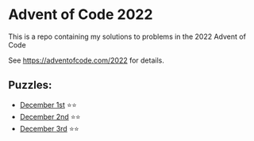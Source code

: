 
# Advent of Code 2022

This is a repo containing my solutions to problems in the 2022 Advent of Code

See https://adventofcode.com/2022 for details.

## Puzzles:
- [December 1st](puzzles/dec1/README.txt) ⭐⭐
- [December 2nd](puzzles/dec2/README.txt) ⭐⭐
- [December 3rd](puzzles/dec3/README.txt) ⭐⭐